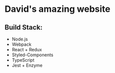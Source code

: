 # David's amazing website

## Build Stack:
- Node.js
- Webpack
- React + Redux
- Styled-Components
- TypeScript
- Jest + Enzyme
